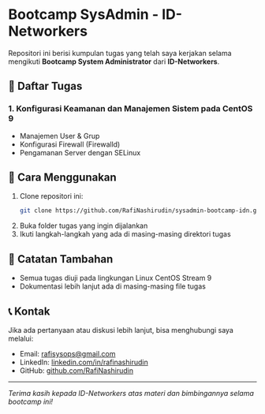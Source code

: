 # Bootcamp SysAdmin - ID-Networkers

Repositori ini berisi kumpulan tugas yang telah saya kerjakan selama mengikuti **Bootcamp System Administrator** dari **ID-Networkers**.

## 📌 Daftar Tugas

### 1. **Konfigurasi Keamanan dan Manajemen Sistem pada CentOS 9**

- Manajemen User & Grup
- Konfigurasi Firewall (Firewalld)
- Pengamanan Server dengan SELinux

## 🚀 Cara Menggunakan

1. Clone repositori ini:
   ```bash
   git clone https://github.com/RafiNashirudin/sysadmin-bootcamp-idn.git
   ```
2. Buka folder tugas yang ingin dijalankan
3. Ikuti langkah-langkah yang ada di masing-masing direktori tugas

## 🎯 Catatan Tambahan

- Semua tugas diuji pada lingkungan Linux CentOS Stream 9
- Dokumentasi lebih lanjut ada di masing-masing file tugas

## 📞 Kontak

Jika ada pertanyaan atau diskusi lebih lanjut, bisa menghubungi saya melalui:

- Email: rafisysops@gmail.com
- LinkedIn: [linkedin.com/in/rafinashirudin](https://linkedin.com/in/rafinashirudin)
- GitHub: [github.com/RafiNashirudin](https://github.com/RafiNashirudin)

---

_Terima kasih kepada ID-Networkers atas materi dan bimbingannya selama bootcamp ini!_
